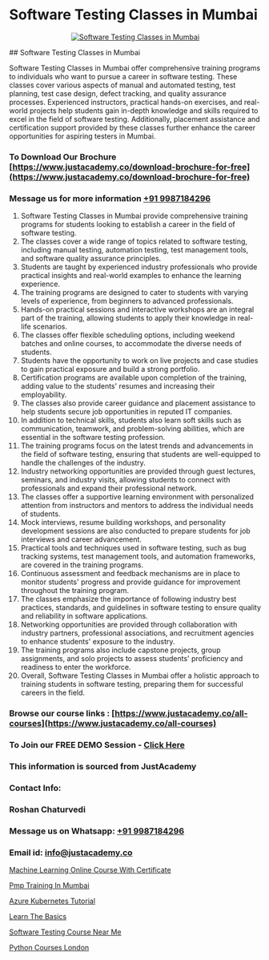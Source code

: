 # Software Testing Classes in Mumbai

<p align="center">
  <a href="https://justacademy.co/program-detail/software-testing">
    <img src="https://justacademy.co/storage2/program_images/1704700438.webp" alt="Software Testing Classes in Mumbai">
  </a>
</p>
## Software Testing Classes in Mumbai

Software Testing Classes in Mumbai offer comprehensive training programs to individuals who want to pursue a career in software testing. These classes cover various aspects of manual and automated testing, test planning, test case design, defect tracking, and quality assurance processes. Experienced instructors, practical hands-on exercises, and real-world projects help students gain in-depth knowledge and skills required to excel in the field of software testing. Additionally, placement assistance and certification support provided by these classes further enhance the career opportunities for aspiring testers in Mumbai.
### To Download Our Brochure [https://www.justacademy.co/download-brochure-for-free](https://www.justacademy.co/download-brochure-for-free)
### Message us for more information [+91 9987184296](https://api.whatsapp.com/send?phone=919987184296)
1) Software Testing Classes in Mumbai provide comprehensive training programs for students looking to establish a career in the field of software testing.
2) The classes cover a wide range of topics related to software testing, including manual testing, automation testing, test management tools, and software quality assurance principles.
3) Students are taught by experienced industry professionals who provide practical insights and real-world examples to enhance the learning experience.
4) The training programs are designed to cater to students with varying levels of experience, from beginners to advanced professionals.
5) Hands-on practical sessions and interactive workshops are an integral part of the training, allowing students to apply their knowledge in real-life scenarios.
6) The classes offer flexible scheduling options, including weekend batches and online courses, to accommodate the diverse needs of students.
7) Students have the opportunity to work on live projects and case studies to gain practical exposure and build a strong portfolio.
8) Certification programs are available upon completion of the training, adding value to the students' resumes and increasing their employability.
9) The classes also provide career guidance and placement assistance to help students secure job opportunities in reputed IT companies.
10) In addition to technical skills, students also learn soft skills such as communication, teamwork, and problem-solving abilities, which are essential in the software testing profession.
11) The training programs focus on the latest trends and advancements in the field of software testing, ensuring that students are well-equipped to handle the challenges of the industry.
12) Industry networking opportunities are provided through guest lectures, seminars, and industry visits, allowing students to connect with professionals and expand their professional network.
13) The classes offer a supportive learning environment with personalized attention from instructors and mentors to address the individual needs of students.
14) Mock interviews, resume building workshops, and personality development sessions are also conducted to prepare students for job interviews and career advancement.
15) Practical tools and techniques used in software testing, such as bug tracking systems, test management tools, and automation frameworks, are covered in the training programs.
16) Continuous assessment and feedback mechanisms are in place to monitor students' progress and provide guidance for improvement throughout the training program.
17) The classes emphasize the importance of following industry best practices, standards, and guidelines in software testing to ensure quality and reliability in software applications.
18) Networking opportunities are provided through collaboration with industry partners, professional associations, and recruitment agencies to enhance students' exposure to the industry.
19) The training programs also include capstone projects, group assignments, and solo projects to assess students' proficiency and readiness to enter the workforce.
20) Overall, Software Testing Classes in Mumbai offer a holistic approach to training students in software testing, preparing them for successful careers in the field.

### Browse our course links : [https://www.justacademy.co/all-courses](https://www.justacademy.co/all-courses) 
### To Join our FREE DEMO Session - [Click Here](https://www.justacademy.co/register-for-course-demo)


### This information is sourced from JustAcademy
### Contact Info:
### Roshan Chaturvedi
### Message us on Whatsapp: [+91 9987184296](https://api.whatsapp.com/send?phone=919987184296)
### Email id: [info@justacademy.co](mailto:info@justacademy.co)
                
[Machine Learning Online Course With Certificate](https://www.linkedin.com/pulse/machine-learning-online-course-certificate-justacademy-london-5r67f?trackingId=y6DSZdba6WXZxCkryydZzQ%3D%3D&lipi=urn%3Ali%3Apage%3Ad_flagship3_company_admin%3BktV9tJs7QaWTumhj4BQ9XQ%3D%3D)

[Pmp Training In Mumbai](https://www.linkedin.com/pulse/pmp-training-mumbai-justacademy-berlin-bzale?trackingId=OPkDqMwJDqdVmWuedIHlHw%3D%3D&lipi=urn%3Ali%3Apage%3Ad_flagship3_company_admin%3BTlJqsmxlRpm4BSTOQJNHnA%3D%3D)

[Azure Kubernetes Tutorial](https://medium.com/@negishivu99/azure-kubernetes-tutorial-75406d2f744c)

[Learn The Basics](https://medium.com/@ranemanish460/learn-the-basics-5140566250b2)

[Software Testing Course Near Me](https://justacademyin.github.io/justacademy/software-testing-course-near-me)

[Python Courses London](https://justacademyin.github.io/justacademy/python-courses-london)

